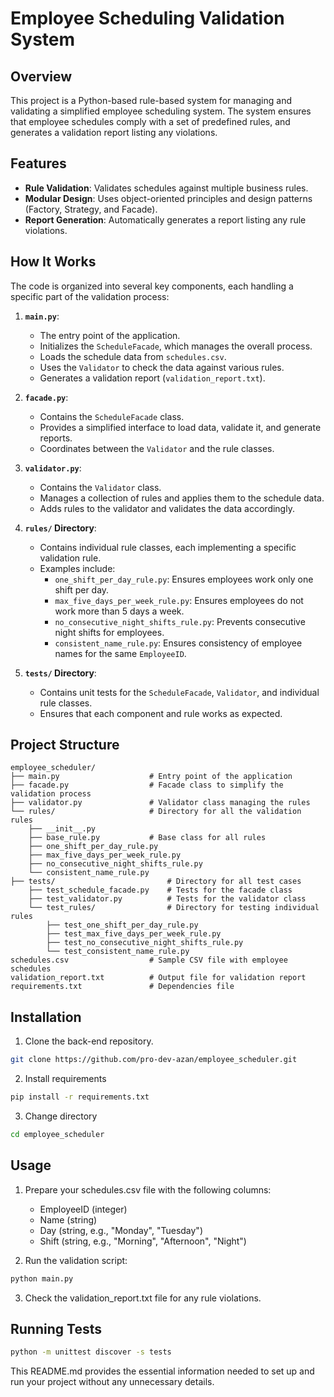 # Employee Scheduling Validation System

## Overview

This project is a Python-based rule-based system for managing and validating a simplified employee scheduling system. The system ensures that employee schedules comply with a set of predefined rules, and generates a validation report listing any violations.

## Features

- **Rule Validation**: Validates schedules against multiple business rules.
- **Modular Design**: Uses object-oriented principles and design patterns (Factory, Strategy, and Facade).
- **Report Generation**: Automatically generates a report listing any rule violations.
## How It Works

The code is organized into several key components, each handling a specific part of the validation process:

1. **`main.py`**: 
   - The entry point of the application.
   - Initializes the `ScheduleFacade`, which manages the overall process.
   - Loads the schedule data from `schedules.csv`.
   - Uses the `Validator` to check the data against various rules.
   - Generates a validation report (`validation_report.txt`).

2. **`facade.py`**:
   - Contains the `ScheduleFacade` class.
   - Provides a simplified interface to load data, validate it, and generate reports.
   - Coordinates between the `Validator` and the rule classes.

3. **`validator.py`**:
   - Contains the `Validator` class.
   - Manages a collection of rules and applies them to the schedule data.
   - Adds rules to the validator and validates the data accordingly.

4. **`rules/` Directory**:
   - Contains individual rule classes, each implementing a specific validation rule.
   - Examples include:
     - `one_shift_per_day_rule.py`: Ensures employees work only one shift per day.
     - `max_five_days_per_week_rule.py`: Ensures employees do not work more than 5 days a week.
     - `no_consecutive_night_shifts_rule.py`: Prevents consecutive night shifts for employees.
     - `consistent_name_rule.py`: Ensures consistency of employee names for the same `EmployeeID`.

5. **`tests/` Directory**:
   - Contains unit tests for the `ScheduleFacade`, `Validator`, and individual rule classes.
   - Ensures that each component and rule works as expected.

## Project Structure

```plaintext
employee_scheduler/
├── main.py                    # Entry point of the application
├── facade.py                  # Facade class to simplify the validation process
├── validator.py               # Validator class managing the rules
└── rules/                     # Directory for all the validation rules
    ├── __init__.py
    ├── base_rule.py           # Base class for all rules
    ├── one_shift_per_day_rule.py
    ├── max_five_days_per_week_rule.py
    ├── no_consecutive_night_shifts_rule.py
    └── consistent_name_rule.py
├── tests/                         # Directory for all test cases
    ├── test_schedule_facade.py    # Tests for the facade class
    ├── test_validator.py          # Tests for the validator class
    └── test_rules/                # Directory for testing individual rules
        ├── test_one_shift_per_day_rule.py
        ├── test_max_five_days_per_week_rule.py
        ├── test_no_consecutive_night_shifts_rule.py
        └── test_consistent_name_rule.py
schedules.csv                  # Sample CSV file with employee schedules
validation_report.txt          # Output file for validation report
requirements.txt               # Dependencies file 
```

## Installation

1. Clone the back-end repository.
```bash
git clone https://github.com/pro-dev-azan/employee_scheduler.git
``` 
2. Install requirements
```bash
pip install -r requirements.txt
``` 
3. Change directory
```bash
cd employee_scheduler
``` 

## Usage
1. Prepare your schedules.csv file with the following columns:

    - EmployeeID (integer)
    - Name (string)
    - Day (string, e.g., "Monday", "Tuesday")
    - Shift (string, e.g., "Morning", "Afternoon", "Night")
2. Run the validation script:
```bash
python main.py
```
3. Check the validation_report.txt file for any rule violations.

## Running Tests
```bash
python -m unittest discover -s tests
```

This README.md provides the essential information needed to set up and run your project without any unnecessary details.


